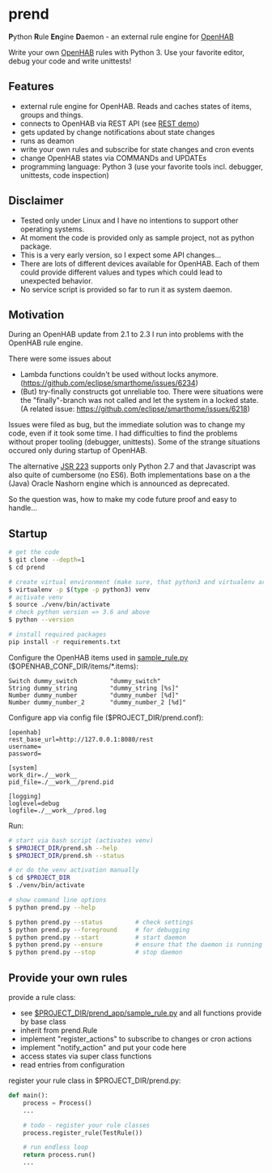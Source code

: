 # prend

**P**ython **R**ule **En**gine **D**aemon - an external rule engine for [OpenHAB]

Write your own [OpenHAB] rules with Python 3. Use your favorite editor, debug your code and write unittests!


## Features

- external rule engine for OpenHAB. Reads and caches states of items, groups and things.
- connects to OpenHAB via REST API (see [REST demo](http://demo.openhab.org:8080/doc/index.html))
- gets updated by change notifications about state changes
- runs as deamon
- write your own rules and subscribe for state changes and cron events
- change OpenHAB states via COMMANDs and UPDATEs
- programming language: Python 3 (use your favorite tools incl. debugger, unittests, code inspection)


## Disclaimer

- Tested only under Linux and I have no intentions to support other operating systems.
- At moment the code is provided only as sample project, not as python package.
- This is a very early version, so I expect some API changes...
- There are lots of different devices available for OpenHAB. Each of them could provide different values and types which could lead to unexpected behavior.
- No service script is provided so far to run it as system daemon.


## Motivation

During an OpenHAB update from 2.1 to 2.3 I run into problems with the OpenHAB rule engine.

There were some issues about
- Lambda functions couldn't be used without locks anymore. (https://github.com/eclipse/smarthome/issues/6234)
- (But) try-finally constructs got unreliable too. There were situations were the "finally"-branch was not called and let the system in a locked state. (A related issue: https://github.com/eclipse/smarthome/issues/6218)


Issues were filed as bug, but the immediate solution was to change my code, even if it took some time. I had difficulties to find the problems without proper tooling (debugger, unittests). Some of the strange situations occured only during startup of OpenHAB.

The alternative [JSR 223](https://www.openhab.org/docs/configuration/jsr223-js.html) supports only Python 2.7 and that Javascript was also quite of cumbersome (no ES6). Both implementations base on a the (Java) Oracle Nashorn engine which is announced as deprecated.

So the question was, how to make my code future proof and easy to handle...


## Startup

```bash
# get the code
$ git clone --depth=1
$ cd prend

# create virtual environment (make sure, that python3 and virtualenv are installed)
$ virtualenv -p $(type -p python3) venv
# activate venv
$ source ./venv/bin/activate
# check python version => 3.6 and above
$ python --version

# install required packages
pip install -r requirements.txt
```

Configure the OpenHAB items used in [sample_rule.py] ($OPENHAB_CONF_DIR/items/*.items):
```
Switch dummy_switch 		"dummy_switch"
String dummy_string 		"dummy_string [%s]"
Number dummy_number 		"dummy_number [%d]"
Number dummy_number_2 		"dummy_number_2 [%d]"
```

Configure app via config file ($PROJECT_DIR/prend.conf):
```
[openhab]
rest_base_url=http://127.0.0.1:8080/rest
username=
password=

[system]
work_dir=./__work__
pid_file=./__work__/prend.pid

[logging]
loglevel=debug
logfile=./__work__/prod.log
```

Run:
```bash
# start via bash script (activates venv)
$ $PROJECT_DIR/prend.sh --help
$ $PROJECT_DIR/prend.sh --status

# or do the venv activation manually
$ cd $PROJECT_DIR
$ ./venv/bin/activate

# show command line options
$ python prend.py --help

$ python prend.py --status         # check settings
$ python prend.py --foreground     # for debugging
$ python prend.py --start          # start daemon
$ python prend.py --ensure         # ensure that the daemon is running (e.g. call from cron)
$ python prend.py --stop           # stop daemon
```

## Provide your own rules

provide a rule class:
- see [$PROJECT_DIR/prend_app/sample_rule.py][sample_rule.py] and all functions provide by base class
- inherit from prend.Rule
- implement "register_actions" to subscribe to changes or cron actions
- implement "notify_action" and put your code here
- access states via super class functions
- read entries from configuration

register your rule class in $PROJECT_DIR/prend.py:
```python
def main():
    process = Process()
    ...

    # todo - register your rule classes
    process.register_rule(TestRule())

    # run endless loop
    return process.run()
    ...
```

[OpenHAB]: https://www.openhab.org/
[sample_rule.py]: https://github.com/rosenloecher-it/prend/blob/master/prend_app/sample_rule.py

